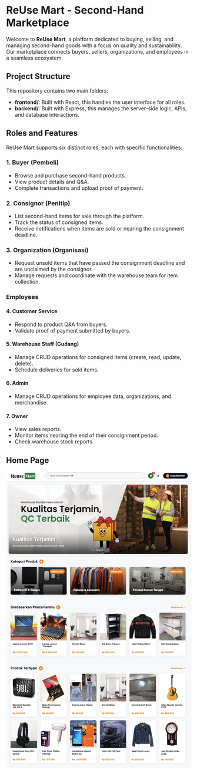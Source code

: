# ReUse Mart - Second-Hand Marketplace

Welcome to **ReUse Mart**, a platform dedicated to buying, selling, and managing second-hand goods with a focus on quality and sustainability. Our marketplace connects buyers, sellers, organizations, and employees in a seamless ecosystem.

## Project Structure

This repository contains two main folders:

- **frontend/**: Built with React, this handles the user interface for all roles.
- **backend/**: Built with Express, this manages the server-side logic, APIs, and database interactions.

## Roles and Features

ReUse Mart supports six distinct roles, each with specific functionalities:

### 1. Buyer (Pembeli)
- Browse and purchase second-hand products.
- View product details and Q&A.
- Complete transactions and upload proof of payment.

### 2. Consignor (Penitip)
- List second-hand items for sale through the platform.
- Track the status of consigned items.
- Receive notifications when items are sold or nearing the consignment deadline.

### 3. Organization (Organisasi)
- Request unsold items that have passed the consignment deadline and are unclaimed by the consignor.
- Manage requests and coordinate with the warehouse team for item collection.

### Employees

#### 4. Customer Service
- Respond to product Q&A from buyers.
- Validate proof of payment submitted by buyers.

#### 5. Warehouse Staff (Gudang)
- Manage CRUD operations for consigned items (create, read, update, delete).
- Schedule deliveries for sold items.

#### 6. Admin
- Manage CRUD operations for employee data, organizations, and merchandise.

#### 7. Owner
- View sales reports.
- Monitor items nearing the end of their consignment period.
- Check warehouse stock reports.

## Home Page
![HomePage](https://github.com/angelalim88/ReuseMart-Marketplace/blob/main/images/homepage.png)